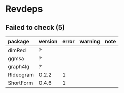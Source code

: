 # Revdeps

## Failed to check (5)

|package   |version |error |warning |note |
|:---------|:-------|:-----|:-------|:----|
|dimRed    |?       |      |        |     |
|ggmsa     |?       |      |        |     |
|graph4lg  |?       |      |        |     |
|RIdeogram |0.2.2   |1     |        |     |
|ShortForm |0.4.6   |1     |        |     |

